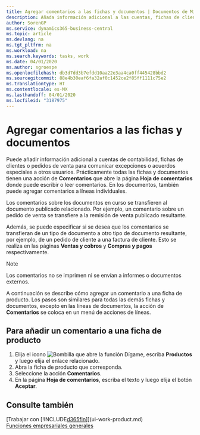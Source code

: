 ```yaml
---
title: Agregar comentarios a las fichas y documentos | Documentos de Microsoft
description: Añada información adicional a las cuentas, fichas de clientes o pedidos de ventas para comunicar acuerdos, como un precio especial o un método de entrega, a otros usuarios.
author: SorenGP
ms.service: dynamics365-business-central
ms.topic: article
ms.devlang: na
ms.tgt_pltfrm: na
ms.workload: na
ms.search.keywords: tasks, work
ms.date: 04/01/2020
ms.author: sgroespe
ms.openlocfilehash: db3d7dd3b7efdd10aa22e3aa4ca0ff445428bbd2
ms.sourcegitcommit: 88e4b30eaf6fa32af0c1452ce2f85ff1111c75e2
ms.translationtype: HT
ms.contentlocale: es-MX
ms.lasthandoff: 04/01/2020
ms.locfileid: "3187975"
---
```

# <a name="add-comments-to-cards-and-documents"></a>Agregar comentarios a las fichas y documentos
Puede añadir información adicional a cuentas de contabilidad, fichas de clientes o pedidos de venta para comunicar excepciones o acuerdos especiales a otros usuarios.
Prácticamente todas las fichas y documentos tienen una acción de **Comentarios** que abre la página **Hoja de comentarios** donde puede escribir o leer comentarios. En los documentos, también puede agregar comentarios a líneas individuales.

Los comentarios sobre los documentos en curso se transfieren al documento publicado relacionado. Por ejemplo, un comentario sobre un pedido de venta se transfiere a la remisión de venta publicado resultante.

Además, se puede especificar si se desea que los comentarios se transfieran de un tipo de documento a otro tipo de documento resultante, por ejemplo, de un pedido de cliente a una factura de cliente. Esto se realiza en las páginas **Ventas y cobros** y **Compras y pagos** respectivamente.

> [!NOTE]
> Los comentarios no se imprimen ni se envían a informes o documentos externos.

A continuación se describe cómo agregar un comentario a una ficha de producto. Los pasos son similares para todas las demás fichas y documentos, excepto en las líneas de documentos, la acción de **Comentarios** se coloca en un menú de acciones de líneas.

## <a name="to-add-a-comments-to-an-item-card"></a>Para añadir un comentario a una ficha de producto
1. Elija el icono ![Bombilla que abre la función Dígame](media/ui-search/search_small.png "Dígame qué desea hacer"), escriba **Productos** y luego elija el enlace relacionado.
2. Abra la ficha de producto que corresponda.
3. Seleccione la acción **Comentarios**.
4. En la página **Hoja de comentarios**, escriba el texto y luego elija el botón **Aceptar**.

## <a name="see-also"></a>Consulte también
[Trabajar con [!INCLUDE[d365fin](includes/d365fin_md.md)]](ui-work-product.md)  
[Funciones empresariales generales](ui-across-business-areas.md)
